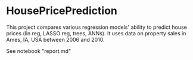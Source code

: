 # HousePricePrediction
This project compares various regression models' ability to predict house prices (lin reg, LASSO reg, trees, ANNs). It uses data on property sales in Ames, IA, USA between 2006 and 2010.

See notebook "report.md"
